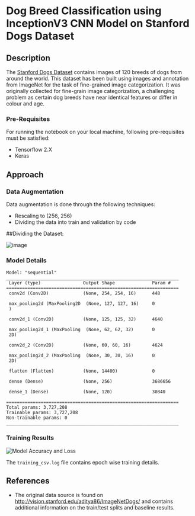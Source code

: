 # Dog Breed Classification using InceptionV3 CNN Model on Stanford Dogs Dataset
## Description
The <a href= "http://vision.stanford.edu/aditya86/ImageNetDogs/">Stanford Dogs Dataset</a> contains images of 120 breeds of dogs from around the world. This dataset has been built using images and annotation from ImageNet for the task of fine-grained image categorization. It was originally collected for fine-grain image categorization, a challenging problem as certain dog breeds have near identical features or differ in colour and age.

### Pre-Requisites
For running the notebook on your local machine, following pre-requisites must be satisfied:
- Tensorflow 2.X
- Keras

## Approach
### Data Augmentation
Data augmentation is done through the following techniques:
- Rescaling to (256, 256)
- Dividing the data into train and validation by code

##Dividing the Dataset:

![image](https://user-images.githubusercontent.com/78736570/230719263-bc4ba370-e0f0-402f-928a-3660d5894273.png)


### Model Details
```
Model: "sequential"
_________________________________________________________________
 Layer (type)                Output Shape              Param #   
=================================================================
 conv2d (Conv2D)             (None, 254, 254, 16)      448       
                                                                 
 max_pooling2d (MaxPooling2D  (None, 127, 127, 16)     0         
 )                                                               
                                                                 
 conv2d_1 (Conv2D)           (None, 125, 125, 32)      4640      
                                                                 
 max_pooling2d_1 (MaxPooling  (None, 62, 62, 32)       0         
 2D)                                                             
                                                                 
 conv2d_2 (Conv2D)           (None, 60, 60, 16)        4624      
                                                                 
 max_pooling2d_2 (MaxPooling  (None, 30, 30, 16)       0         
 2D)                                                             
                                                                 
 flatten (Flatten)           (None, 14400)             0         
                                                                 
 dense (Dense)               (None, 256)               3686656   
                                                                 
 dense_1 (Dense)             (None, 120)               30840     
                                                                 
=================================================================
Total params: 3,727,208
Trainable params: 3,727,208
Non-trainable params: 0
_________________________________________________________________

```

### Training Results
![Model Accuracy and Loss](/images/train_acc_loss.png)

The `training_csv.log` file contains epoch wise training details.

## References
- The original data source is found on http://vision.stanford.edu/aditya86/ImageNetDogs/ and contains additional information on the train/test splits and baseline results.
